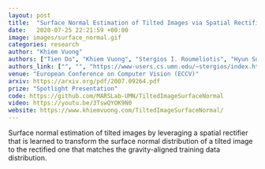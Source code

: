 ```yaml
---
layout: post
title:  "Surface Normal Estimation of Tilted Images via Spatial Rectifier"
date:   2020-07-25 22:21:59 +00:00
image: images/surface_normal.gif
categories: research
author: "Khiem Vuong"
authors: ["Tien Do", "Khiem Vuong", "Stergios I. Roumeliotis", "Hyun Soo Park"]
authors_link: ["", "", "https://www-users.cs.umn.edu/~stergios/index.html", "https://www-users.cs.umn.edu/~hspark/"]
venue: "European Conference on Computer Vision (ECCV)"
arxiv: https://arxiv.org/pdf/2007.09264.pdf
prize: "Spotlight Presentation"
code: https://github.com/MARSLab-UMN/TiltedImageSurfaceNormal
video: https://youtu.be/3TswQYOK9N0
website: https://www.khiemvuong.com/TiltedImageSurfaceNormal/
---
```

Surface normal estimation of tilted images by leveraging a spatial rectifier that is learned to transform the surface normal distribution of a tilted image to the rectified one that matches the gravity-aligned training data distribution. 